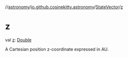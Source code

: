 //[astronomy](../../../index.md)/[io.github.cosinekitty.astronomy](../index.md)/[StateVector](index.md)/[z](z.md)

# z

val [z](z.md): [Double](https://kotlinlang.org/api/latest/jvm/stdlib/kotlin/-double/index.html)

A Cartesian position z-coordinate expressed in AU.
